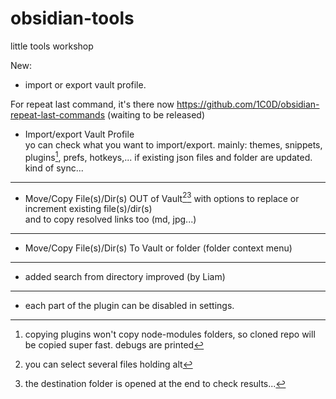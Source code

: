 # obsidian-tools
little tools workshop

New: 
- import or export vault profile.

For repeat last command, it's there now https://github.com/1C0D/obsidian-repeat-last-commands (waiting to be released)

- Import/export  Vault Profile  
  yo can check what you want to import/export. mainly: themes, snippets, plugins[^1], prefs, hotkeys,...
  if existing json files and folder are updated. kind of sync...   


---
- Move/Copy File(s)/Dir(s) OUT of Vault[^2][^3]
  with options to replace or increment existing file(s)/dir(s)   
  and to copy resolved links too (md, jpg...) 
--- 
- Move/Copy File(s)/Dir(s) To Vault or folder (folder context menu)
---
- added search from directory improved (by Liam)
---
- each part of the plugin can be disabled in settings.

[^1]: copying plugins won't copy node-modules folders, so cloned repo will be copied super fast. debugs are printed
[^2]: you can select several files holding alt  
[^3]: the destination folder is opened at the end to check results...
